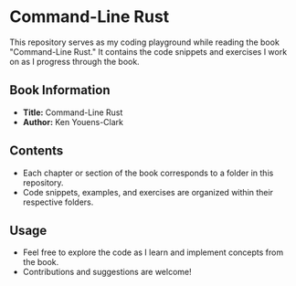 # Command-Line Rust

This repository serves as my coding playground while reading the book "Command-Line Rust." It contains the code snippets and exercises I work on as I progress through the book.

## Book Information

- **Title:** Command-Line Rust
- **Author:** Ken Youens-Clark

## Contents

- Each chapter or section of the book corresponds to a folder in this repository.
- Code snippets, examples, and exercises are organized within their respective folders.

## Usage

- Feel free to explore the code as I learn and implement concepts from the book.
- Contributions and suggestions are welcome!

